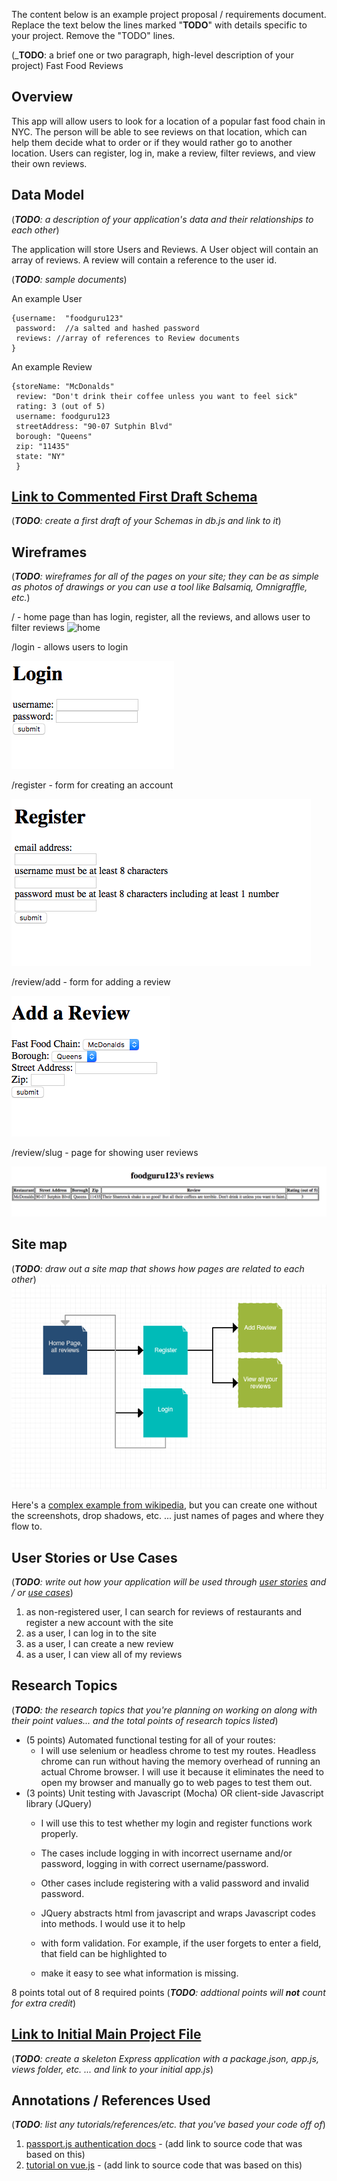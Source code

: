 The content below is an example project proposal / requirements document. Replace the text below the lines marked "__TODO__" with details specific to your project. Remove the "TODO" lines.

(___TODO__: a brief one or two paragraph, high-level description of your project)
Fast Food Reviews

## Overview

This app will allow users to look for a location of a popular fast food chain in NYC. The person will be able to
see reviews on that location, which can help them decide what to order or if they would rather go to another location.
Users can register, log in, make a review, filter reviews, and view their own reviews. 

## Data Model

(___TODO__: a description of your application's data and their relationships to each other_) 

The application will store Users and Reviews. A User object will contain an array of reviews. A
review will contain a reference to the user id. 

(___TODO__: sample documents_)

An example User
```
{username:	"foodguru123"
 password:  //a salted and hashed password 
 reviews: //array of references to Review documents
}
```
An example Review

```
{storeName: "McDonalds"
 review: "Don't drink their coffee unless you want to feel sick"
 rating: 3 (out of 5)
 username: foodguru123
 streetAddress: "90-07 Sutphin Blvd"
 borough: "Queens"
 zip: "11435"
 state: "NY"
 }

```

## [Link to Commented First Draft Schema](db.js) 

(___TODO__: create a first draft of your Schemas in db.js and link to it_)


## Wireframes

(___TODO__: wireframes for all of the pages on your site; they can be as simple as photos of drawings or you can use a tool like Balsamiq, Omnigraffle, etc._)


/ - home page than has login, register, all the reviews, and allows user to filter reviews
![home](/home.png)
 
/login - allows users to login

![login](documentation/login.png)

/register - form for creating an account

![register](documentation/register.png)

/review/add - form for adding a review

![add review](documentation/addreview.png)

/review/slug - page for showing user reviews

![my review](documentation/myreview.png)
## Site map

(___TODO__: draw out a site map that shows how pages are related to each other_)
![site map](documentation/sitemap.png)

Here's a [complex example from wikipedia](https://upload.wikimedia.org/wikipedia/commons/2/20/Sitemap_google.jpg), but you can create one without the screenshots, drop shadows, etc. ... just names of pages and where they flow to.

## User Stories or Use Cases

(___TODO__: write out how your application will be used through [user stories](http://en.wikipedia.org/wiki/User_story#Format) and / or [use cases](https://www.mongodb.com/download-center?jmp=docs&_ga=1.47552679.1838903181.1489282706#previous)_)

1. as non-registered user, I can search for reviews of restaurants and register a new account with the site
2. as a user, I can log in to the site
3. as a user, I can create a new review
4. as a user, I can view all of my reviews

## Research Topics

(___TODO__: the research topics that you're planning on working on along with their point values... and the total points of research topics listed_)

* (5 points) Automated functional testing for all of your routes:
	* I will use selenium or headless chrome to test my routes. Headless chrome can run without having the
	memory overhead of running an actual Chrome browser. I will use it because it eliminates the need 
	to open my browser and manually go to web pages to test them out. 
* (3 points) Unit testing with Javascript (Mocha) OR client-side Javascript library (JQuery)
	* I will use this to test whether my login and register functions work properly. 
	* The cases include logging in with incorrect username and/or password, logging in with correct username/password.
	* Other cases include registering with a valid password and invalid password. 
	
	* JQuery abstracts html from javascript and wraps Javascript codes into methods. I would use it to help
	* with form validation. For example, if the user forgets to enter a field, that field can be highlighted to
	* make it easy to see what information is missing. 

8 points total out of 8 required points (___TODO__: addtional points will __not__ count for extra credit_)


## [Link to Initial Main Project File](app.js) 

(___TODO__: create a skeleton Express application with a package.json, app.js, views folder, etc. ... and link to your initial app.js_)

## Annotations / References Used

(___TODO__: list any tutorials/references/etc. that you've based your code off of_)

1. [passport.js authentication docs](http://passportjs.org/docs) - (add link to source code that was based on this)
2. [tutorial on vue.js](https://vuejs.org/v2/guide/) - (add link to source code that was based on this)
